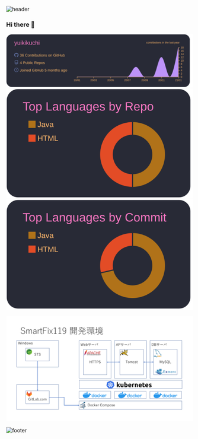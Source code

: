 ![header](https://capsule-render.vercel.app/api?type=wave&color=gradient&height=300&section=header&text=capsule%20render&fontSize=90)

### Hi there 👋

<!--
**yuikikuchi/yuikikuchi** is a ✨ _special_ ✨ repository because its `README.md` (this file) appears on your GitHub profile.

Here are some ideas to get you started:

- 🔭 I’m currently working on ...
- 🌱 I’m currently learning ...
- 👯 I’m looking to collaborate on ...
- 🤔 I’m looking for help with ...
- 💬 Ask me about ...
- 📫 How to reach me: ...
- 😄 Pronouns: ...
- ⚡ Fun fact: ...
-->

![](https://raw.githubusercontent.com/yuikikuchi/yuikikuchi/main/profile-summary-card-output/dracula/0-profile-details.svg)
![](https://raw.githubusercontent.com/yuikikuchi/yuikikuchi/main/profile-summary-card-output/dracula/1-repos-per-language.svg)
![](https://raw.githubusercontent.com/yuikikuchi/yuikikuchi/main/profile-summary-card-output/dracula/2-most-commit-language.svg)

[![](https://raw.githubusercontent.com/yuikikuchi/yuikikuchi/main/img/SmartFix119_dev.png)](https://yuikikuchi.github.io/smartfix119/document/index.html)

![footer](https://capsule-render.vercel.app/api?type=wave&color=gradient&height=300&section=footer&text=capsule%20render&fontSize=90)